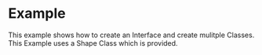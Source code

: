 # Example

This example shows how to create an Interface and create mulitple Classes. This Example uses a Shape Class which is provided.



 